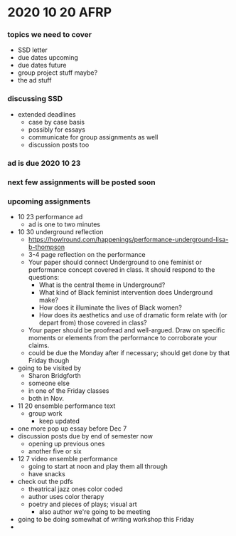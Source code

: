 # 2020 10 20 AFRP

### topics we need to cover

- SSD letter
- due dates upcoming
- due dates future
- group project stuff maybe? 
- the ad stuff

### discussing SSD

- extended deadlines
  - case by case basis 
  - possibly for essays
  - communicate for group assignments as well
  - discussion posts too



### ad is due 2020 10 23

### next few assignments will be posted soon



### upcoming assignments

- 10 23 performance ad
  - ad is one to two minutes
- 10 30 underground reflection 
  - https://howlround.com/happenings/performance-underground-lisa-b-thompson
  - 3-4 page reflection on the performance
  - Your paper should connect Underground to one feminist or performance concept covered in class. It should respond to the questions:
    -  What is the central theme in Underground? 
    - What kind of Black feminist intervention does Underground make? 
    - How does it illuminate the lives of Black women? 
    - How does its aesthetics and use of dramatic form relate with (or depart from) those covered in class?
  - Your paper should be proofread and well-argued. Draw on specific moments or elements from the performance to corroborate your claims.
  - could be due the Monday after if necessary; should get done by that Friday though
- going to be visited by 
  - Sharon Bridgforth
  - someone else
  - in one of the Friday classes
  - both in Nov.
- 11 20 ensemble performance text 
  - group work
    - keep updated
- one more pop up essay before Dec 7
- discussion posts due by end of semester now
  - opening up previous ones
  - another five or six
- 12 7 video ensemble performance
  - going to start at noon and play them all through
  - have snacks
- check out the pdfs
  - theatrical jazz ones color coded
  - author uses color therapy
  - poetry and pieces of plays; visual art
    - also author we're going to be meeting
- going to be doing somewhat of writing workshop this Friday
- 

